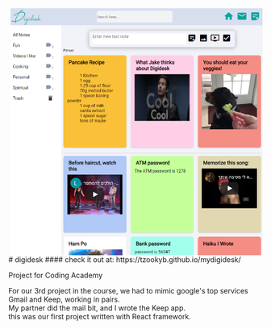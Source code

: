 <img src="screenshot.png" align="right" width=500>  
# digidesk
#### check it out at: https://tzookyb.github.io/mydigidesk/


Project for Coding Academy

For our 3rd project in the course, we had to mimic google's top services Gmail and Keep, working in pairs.  
My partner did the mail bit, and I wrote the Keep app.  
this was our first project written with React framework.  
